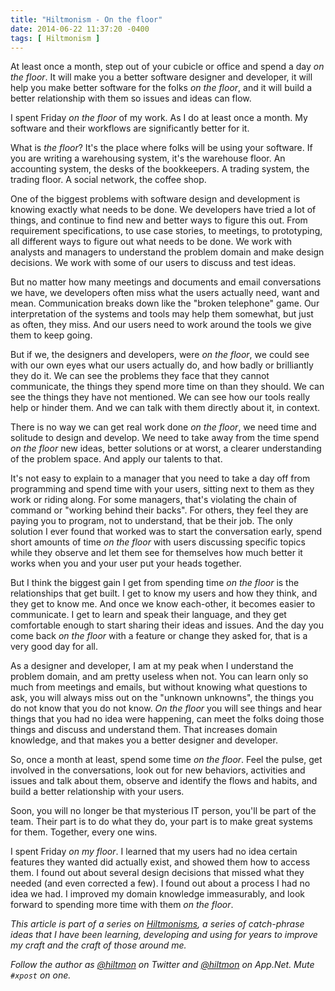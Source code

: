 ```yaml
---
title: "Hiltmonism - On the floor"
date: 2014-06-22 11:37:20 -0400
tags: [ Hiltmonism ]
---
```


<span class="light">At least once a month, step out of your cubicle or office and spend a day *on the floor*. It will make you a better software designer and developer, it will help you make better software for the folks *on the floor*, and it will build a better relationship with them so issues and ideas can flow.</span>

I spent Friday *on the floor* of my work. As I do at least once a month. My software and their workflows are significantly better for it.

What is *the floor*? It's the place where folks will be using your software. If you are writing a warehousing system, it's the warehouse floor. An accounting system, the desks of the bookkeepers. A trading system, the trading floor. A social network, the coffee shop.

One of the biggest problems with software design and development is knowing exactly what needs to be done. We developers have tried a lot of things, and continue to find new and better ways to figure this out. From requirement specifications, to use case stories, to meetings, to prototyping, all different ways to figure out what needs to be done. We work with analysts and managers to understand the problem domain and make design decisions. We work with some of our users to discuss and test ideas.

But no matter how many meetings and documents and email conversations we have, we developers often miss what the users actually need, want and mean. Communication breaks down like the "broken telephone" game. Our interpretation of the systems and tools may help them somewhat, but just as often, they miss. And our users need to work around the tools we give them to keep going.

But if we, the designers and developers, were *on the floor*, we could see with our own eyes what our users actually do, and how badly or brilliantly they do it. We can see the problems they face that they cannot communicate, the things they spend more time on than they should. We can see the things they have not mentioned. We can see how our tools really help or hinder them. And we can talk with them directly about it, in context.

There is no way we can get real work done *on the floor*, we need time and solitude to design and develop. We need to take away from the time spend *on the floor* new ideas, better solutions or at worst, a clearer understanding of the problem space. And apply our talents to that.

It's not easy to explain to a manager that you need to take a day off from programming and spend time with your users, sitting next to them as they work or riding along. For some managers, that's violating the chain of command or "working behind their backs". For others, they feel they are paying you to program, not to understand, that be their job. The only solution I ever found that worked was to start the conversation early, spend short amounts of time *on the floor* with users discussing specific topics while they observe and let them see for themselves how much better it works when you and your user put your heads together.

But I think the biggest gain I get from spending time *on the floor* is the relationships that get built. I get to know my users and how they think, and they get to know me. And once we know each-other, it becomes easier to communicate. I get to learn and speak their language, and they get comfortable enough to start sharing their ideas and issues. And the day you come back *on the floor* with a feature or change they asked for, that is a very good day for all.

As a designer and developer, I am at my peak when I understand the problem domain, and am pretty useless when not. You can learn only so much from meetings and emails, but without knowing what questions to ask, you will always miss out on the "unknown unknowns", the things you do not know that you do not know. *On the floor* you will see things and hear things that you had no idea were happening, can meet the folks doing those things and discuss and understand them. That increases domain knowledge, and that makes you a better designer and developer.

So, once a month at least, spend some time *on the floor*. Feel the pulse, get involved in the conversations, look out for new behaviors, activities and issues and talk about them, observe and identify the flows and habits, and build a better relationship with your users.

Soon, you will no longer be that mysterious IT person, you'll be part of the team. Their part is to do what they do, your part is to make great systems for them. Together, every one wins.

<span class="light">I spent Friday *on my floor*. I learned that my users had no idea certain features they wanted did actually exist, and showed them how to access them. I found out about several design decisions that missed what they needed (and even corrected a few). I found out about a process I had no idea we had. I improved my domain knowledge immeasurably, and look forward to spending more time with them *on the floor*.</span>

*This article is part of a series on [Hiltmonisms](https://hiltmon.com/blog/categories/hiltmonism/), a series of catch-phrase ideas that I have been learning, developing and using for years to improve my craft and the craft of those around me.*

*Follow the author as [@hiltmon](https://twitter.com/hiltmon) on Twitter and [@hiltmon](http://alpha.app.net/hiltmon) on App.Net. Mute `#xpost` on one.*
